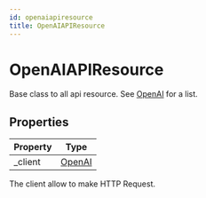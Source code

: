```yaml
---
id: openaiapiresource
title: OpenAIAPIResource
---
```


# OpenAIAPIResource

Base class to all api resource. See [OpenAI](OpenAI.md) for a list.

## Properties

| Property    | Type                       |
|-------------|----------------------------|
| _client     | [OpenAI](OpenAI.md)           |

The client allow to make HTTP Request.